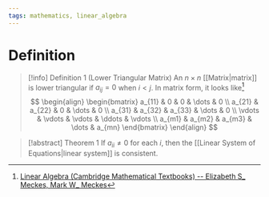 ```yaml
---
tags: mathematics, linear_algebra
---
```


# Definition

> [!info] Definition 1 (Lower Triangular Matrix)
> An $n \times n$ [[Matrix|matrix]] is lower triangular if $a_{ij} = 0$ when $i < j$. In matrix form, it looks like[^1]
> $$
> \begin{align}
> \begin{bmatrix}
> a_{11} & 0 & 0 & \dots & 0 \\
> a_{21} & a_{22} & 0 & \dots & 0 \\
> a_{31} & a_{32} & a_{33} & \dots & 0 \\
> \vdots & \vdots & \vdots & \ddots & \vdots \\
> a_{m1} & a_{m2} & a_{m3} & \dots & a_{mn}
> \end{bmatrix}
> \end{align}
> $$

> [!abstract] Theorem 1
> If $a_{ii} \neq 0$ for each $i$, then the [[Linear System of Equations|linear system]] is consistent.

[^1]: [Linear Algebra (Cambridge Mathematical Textbooks) -- Elizabeth S_ Meckes, Mark W_ Meckes](zotero://open-pdf/library/items/HG5B3R7J?page=32)